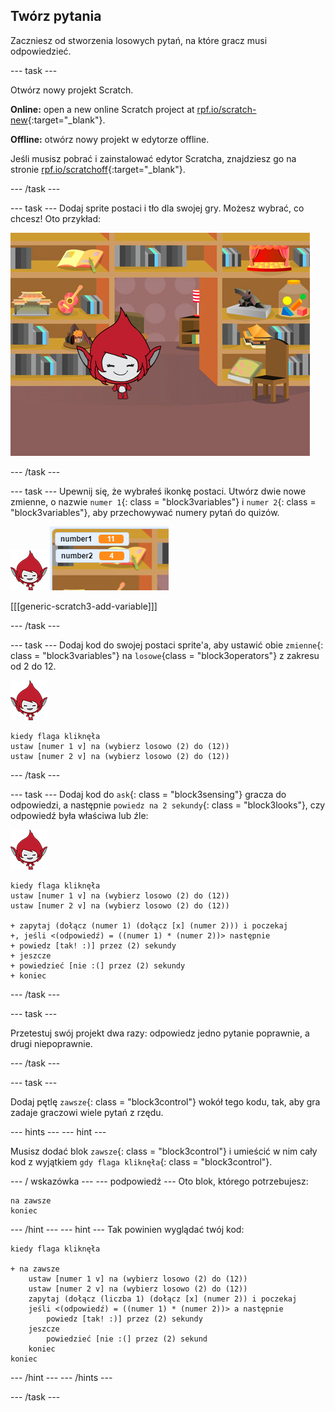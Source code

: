 ## Twórz pytania

Zaczniesz od stworzenia losowych pytań, na które gracz musi odpowiedzieć.

\--- task \---

Otwórz nowy projekt Scratch.

**Online:** open a new online Scratch project at [rpf.io/scratch-new](http://rpf.io/scratch-new){:target="_blank"}.

**Offline:** otwórz nowy projekt w edytorze offline.

Jeśli musisz pobrać i zainstalować edytor Scratcha, znajdziesz go na stronie [rpf.io/scratchoff](http://rpf.io/scratchoff){:target="_blank"}.

\--- /task \---

\--- task \--- Dodaj sprite postaci i tło dla swojej gry. Możesz wybrać, co chcesz! Oto przykład:

![zrzut ekranu](images/brain-setting.png)

\--- /task \---

\--- task \--- Upewnij się, że wybrałeś ikonkę postaci. Utwórz dwie nowe zmienne, o nazwie `numer 1`{: class = "block3variables"} i `numer 2`{: class = "block3variables"}, aby przechowywać numery pytań do quizów.

![zrzut ekranu](images/giga-sprite.png) ![zrzut ekranu](images/brain-variables.png)

[[[generic-scratch3-add-variable]]]

\--- /task \---

\--- task \--- Dodaj kod do swojej postaci sprite'a, aby ustawić obie `zmienne`{: class = "block3variables"} na `losowe`{class = "block3operators"} z zakresu od 2 do 12.

![zrzut ekranu](images/giga-sprite.png)

```blocks3
kiedy flaga kliknęła
ustaw [numer 1 v] na (wybierz losowo (2) do (12))
ustaw [numer 2 v] na (wybierz losowo (2) do (12))
```

\--- /task \---

\--- task \--- Dodaj kod do `ask`{: class = "block3sensing"} gracza do odpowiedzi, a następnie `powiedz na 2 sekundy`{: class = "block3looks"}, czy odpowiedź była właściwa lub źle:

![zrzut ekranu](images/giga-sprite.png)

```blocks3
kiedy flaga kliknęła
ustaw [numer 1 v] na (wybierz losowo (2) do (12))
ustaw [numer 2 v] na (wybierz losowo (2) do (12))

+ zapytaj (dołącz (numer 1) (dołącz [x] (numer 2))) i poczekaj
+, jeśli <(odpowiedź) = ((numer 1) * (numer 2))> następnie
+ powiedz [tak! :)] przez (2) sekundy
+ jeszcze
+ powiedzieć [nie :(] przez (2) sekundy
+ koniec
```

\--- /task \---

\--- task \---

Przetestuj swój projekt dwa razy: odpowiedz jedno pytanie poprawnie, a drugi niepoprawnie.

\--- /task \---

\--- task \---

Dodaj pętlę `zawsze`{: class = "block3control"} wokół tego kodu, tak, aby gra zadaje graczowi wiele pytań z rzędu.

\--- hints \--- \--- hint \---

Musisz dodać blok `zawsze`{: class = "block3control"} i umieścić w nim cały kod z wyjątkiem `gdy flaga kliknęła`{: class = "block3control"}.

\--- / wskazówka \--- \--- podpowiedź \--- Oto blok, którego potrzebujesz:

```blocks3
na zawsze
koniec
```

\--- /hint \--- \--- hint \--- Tak powinien wyglądać twój kod:

```blocks3
kiedy flaga kliknęła

+ na zawsze
    ustaw [numer 1 v] na (wybierz losowo (2) do (12))
    ustaw [numer 2 v] na (wybierz losowo (2) do (12))
    zapytaj (dołącz (liczba 1) (dołącz [x] (numer 2)) i poczekaj
    jeśli <(odpowiedź) = ((numer 1) * (numer 2))> a następnie
        powiedz [tak! :)] przez (2) sekundy
    jeszcze
        powiedzieć [nie :(] przez (2) sekund
    koniec
koniec
```

\--- /hint \--- \--- /hints \---

\--- /task \---